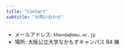 ```yaml
---
title: "Contact"
subtitle: "お問い合わせ"
---
```


<ul>
  <li>メールアドレス: <code>khonda@omu.ac.jp</code></li>
  <li>場所: 大阪公立大学なかもずキャンパス B4 棟</li>
</ul>
